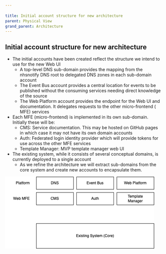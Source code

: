 ```yaml
---

title: Initial account structure for new architecture
parent: Physical View
grand_parent: Architecture
---
```


## Initial account structure for new architecture

* The initial accounts have been created reflect the structure we
  intend to use for the new Web UI
  * A top-level DNS sub-domain provides the mapping from the nhsnotify
    DNS root to delegated DNS zones in each sub-domain account
  * The Event Bus account provides a central location for events to be
    published without the consuming services needing direct knowledge
    of the source
  * The Web Platform account provides the endpoint for the Web UI and
    documentation. It delegates requests to the other micro-frontend (
    MFE) services
* Each MFE (micro-frontend) is implemented in its own sub-domain.
  Initially these will be:
  * CMS: Service documentation. This may be hosted on GitHub pages in
    which case it may not have its own domain accounts
  * Auth: Federated login identity provider which will provide tokens
    for use across the other MFE services
  * Template Manager: MVP template manager web UI
* The existing system, while it consists of several conceptual
  domains, is currently deployed to a single account
  * As we refine the architecture we will extract sub-domains from the
    core system and create new accounts to encapsulate them.

![NHS Notify Domains](assets/Domains.drawio.png)
